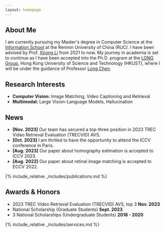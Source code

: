 ```yaml
---
layout: homepage
---
```


## About Me

I am currently pursuing my Master's degree in Computer Science at the [Information School](http://info.ruc.edu.cn/) at the Renmin University of China (RUC). I have been advised by Prof. [Xirong Li](http://lixirong.net/) from 2021 to now. My journey in academia is set to continue as I have been accepted into the Ph.D. program at the [LONG Group](https://long-group.cse.ust.hk/), Hong Kong University of Science and Technology (HKUST), where I will be under the guidance of Professor [Long Chen](https://zjuchenlong.github.io/).

## Research Interests

- **Computer Vision:** Image Matching, Video Captioning and Retrieval
- **Multimodal:** Large Vision-Language Models, Hallucination

## News

- **[Nov. 2023]** Our team has secured a top-three position in 2023 TREC Video Retrieval Evaluation (TRECVID) AVS.
- **[Oct. 2023]** I am thrilled to have the opportunity to attend the ICCV conference in Paris.
- **[Aug. 2023]** Our paper about homography estimation is accepted to ICCV 2023.
- **[Aug. 2022]** Our paper about retinal image matching is accepted to ECCV 2022.
  
{% include_relative _includes/publications.md %}

## Awards & Honors

- 2023 TREC Video Retrieval Evaluation (TRECVID) AVS, top 3   **Nov. 2023**
- National Scholarship (Graduate Students)   **Sept. 2023**
- 3 National Scholarships (Undergraduate Students)   **2018 - 2020** 

{% include_relative _includes/services.md %}


